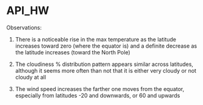 # API_HW

Observations:

1) There is a noticeable rise in the max temperature as the latitude increases toward zero (where the equator is) and a definite decrease as the latitude increases (toward the North Pole)

2) The cloudiness % distribution pattern appears similar across latitudes, although it seems more often than not that it is either very cloudy or not cloudy at all

3) The wind speed increases the farther one moves from the equator, especially from latitudes -20 and downwards, or 60 and upwards